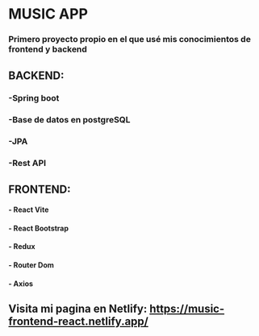 # MUSIC APP
### Primero proyecto propio en el que usé mis conocimientos de frontend y backend
## BACKEND:
### -Spring boot
### -Base de datos en postgreSQL
### -JPA
### -Rest API
## FRONTEND:
#### - React Vite
#### - React Bootstrap
#### - Redux
#### - Router Dom
#### - Axios
## Visita mi pagina en Netlify: https://music-frontend-react.netlify.app/

